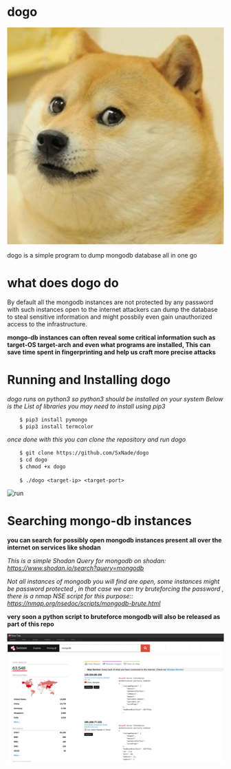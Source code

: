 # dogo

![](https://github.com/SxNade/dogo/blob/main/dogo.jpg)

dogo is a simple  program to dump mongodb database all in one go

# what does dogo do

By default all the mongodb instances are not protected by any password with such instances open to the internet attackers can dump the database to steal sensitive information and might possbily even gain unauthorized access to the infrastructure.

**mongo-db instances can often reveal some critical information such as target-OS target-arch and even what programs are installed, This can save time spent in fingerprinting and help us craft more precise attacks**


# Running and Installing dogo

*dogo runs on python3 so python3 should be installed on your system Below is the List of libraries you may need to install using pip3*

        $ pip3 install pymongo
        $ pip3 install termcolor
        
*once done with this you can clone the repository and run dogo*

        $ git clone https://github.com/SxNade/dogo
        $ cd dogo
        $ chmod +x dogo
        
        $ ./dogo <target-ip> <target-port>


![run](https://github.com/SxNade/SxNade.github.io/blob/main/dogo(1).gif)

# Searching mongo-db instances

**you can search for possibly open mongodb instances present all over the internet on services like shodan**

*This is a simple Shodan Query for mongodb on shodan: https://www.shodan.io/search?query=mongodb*

*Not all instances of mongodb you will find are open, some instances might be password protected , in that case we can try bruteforcing the password , there is a nmap NSE script for this purpose:: https://nmap.org/nsedoc/scripts/mongodb-brute.html*

**very soon a python script to bruteforce mongodb will also be released as part of this repo**

![shodan](https://github.com/SxNade/dogo/blob/main/mongodb.png)
